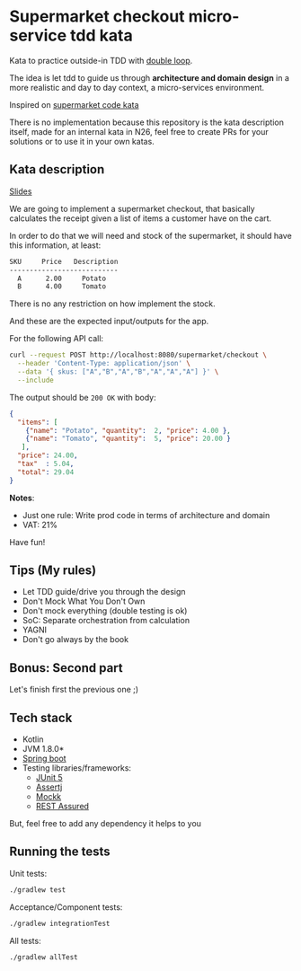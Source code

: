 # Supermarket checkout micro-service tdd kata

Kata to practice outside-in TDD with [double loop](http://coding-is-like-cooking.info/2013/04/outside-in-development-with-double-loop-tdd/). 

The idea is let tdd to guide us through **architecture and domain design** in a more realistic and day to day context, a
 micro-services environment.

Inspired on [supermarket code kata](http://codekata.com/kata/kata01-supermarket-pricing/)

There is no implementation because this repository is the kata description itself, made for an internal kata in N26,
 feel free to create PRs for your solutions or to use it in your own katas.

## Kata description

[Slides](https://slides.com/albertllousasortiz-1/supermarket-checkout-kata)

We are going to implement a supermarket checkout, that basically calculates the receipt given a list of items a customer
 have on the cart.
   
In order to do that we will need and stock of the supermarket, it should have this information, at least:

```bash
SKU     Price   Description 
---------------------------
  A      2.00     Potato 
  B      4.00     Tomato
```

There is no any restriction on how implement the stock. 

And these are the expected input/outputs for the app.

For the following API call:

```bash
curl --request POST http://localhost:8080/supermarket/checkout \
  --header 'Content-Type: application/json' \
  --data '{ skus: ["A","B","A","B","A","A","A"] }' \
  --include
```

The output should be `200 OK` with body:

```json
{
  "items": [ 
    {"name": "Potato", "quantity":  2, "price": 4.00 }, 
    {"name": "Tomato", "quantity":  5, "price": 20.00 } 
   ],
  "price": 24.00,
  "tax"  : 5.04,
  "total": 29.04
}
```

**Notes**: 
* Just one rule: Write prod code in terms of architecture and domain
* VAT: 21%

Have fun!

## Tips (My rules)

* Let TDD guide/drive you through the design
* Don't Mock What You Don't Own
* Don't mock everything (double testing is ok)
* SoC: Separate orchestration from calculation
* YAGNI
* Don't go always by the book


## Bonus: Second part

Let's finish first the previous one ;)

## Tech stack

* Kotlin
* JVM 1.8.0*
* [Spring boot](https://spring.io/projects/spring-boot)
* Testing libraries/frameworks:
    * [JUnit 5](https://junit.org/junit5/docs/current/user-guide/)
    * [Assertj](https://joel-costigliola.github.io/assertj/)
    * [Mockk](https://mockk.io/)
    * [REST Assured](http://rest-assured.io/)
    
But, feel free to add any dependency it helps to you

## Running the tests

Unit tests:
```bash
./gradlew test
```
Acceptance/Component tests:
```bash
./gradlew integrationTest
```
All tests:
```bash
./gradlew allTest
```
